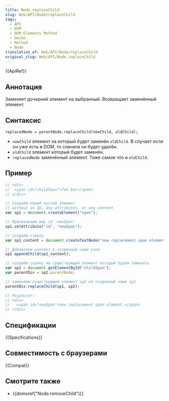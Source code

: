 ```yaml
---
title: Node.replaceChild
slug: Web/API/Node/replaceChild
tags:
  - API
  - DOM
  - DOM Elements Method
  - Gecko
  - Method
  - Node
translation_of: Web/API/Node/replaceChild
original_slug: Web/API/Node.replaceChild
---
```


{{ApiRef}}

## Аннотация

Заменяет дочерний элемент на выбранный. Возвращает заменённый элемент.

## Синтаксис

```
replacedNode = parentNode.replaceChild(newChild, oldChild);
```

- `newChild` элемент на который будет заменён `oldChild`. В случает если он уже есть в DOM, то сначала он будет удалён.
- `oldChild` элемент который будет заменён.
- `replacedNode` заменённый элемент. Тоже самое что и `oldChild`.

## Пример

```js
// <div>
//  <span id="childSpan">foo bar</span>
// </div>

// Создаём новый пустой элемент
// without an ID, any attributes, or any content
var sp1 = document.createElement("span");

// Присваиваем ему id 'newSpan'
sp1.setAttribute("id", "newSpan");

// Создаём строку.
var sp1_content = document.createTextNode("new replacement span element.");

// Добавляем контент в созданный нами узел
sp1.appendChild(sp1_content);

// создаём ссылку на существующий элемент который будем заменять
var sp2 = document.getElementById("childSpan");
var parentDiv = sp2.parentNode;

// заменяем существующий элемент sp2 на созданный нами sp1
parentDiv.replaceChild(sp1, sp2);

// Результат:
// <div>
//   <span id="newSpan">new replacement span element.</span>
// </div>
```

## Спецификации

{{Specifications}}

## Совместимость с браузерами

{{Compat}}

## Смотрите также

- {{domxref("Node.removeChild")}}
